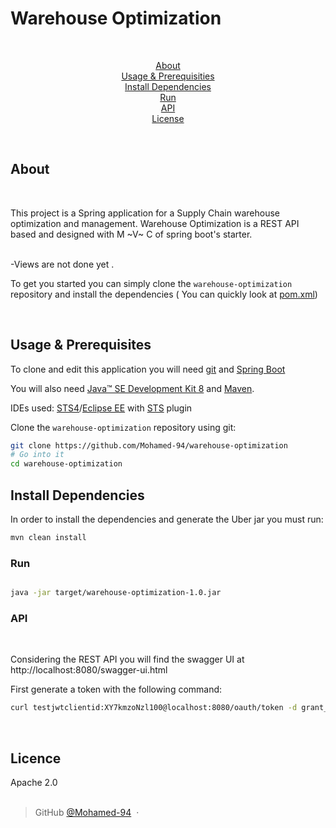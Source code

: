# Warehouse Optimization
<br>

<p align="center">
  <a href="#about">About</a> 
<br>
  <a href="#usage-&-prerequisities">Usage & Prerequisities</a> 
  <br>
  <a href="#install-dependencies">Install Dependencies</a> 
  <br>
  <a href="#run">Run</a> 
  <br>
  <a href="#api">API</a> 
    <br>
  <a href="#license">License</a>
</p>
<br>
  
## About

  <br>
  
This project is a Spring application for a Supply Chain warehouse optimization and management.
Warehouse Optimization is a REST API based and designed with M ~V~ C of spring boot's starter.

  <br>
-Views are not done yet .
  <br>
  
To get you started you can simply clone the `warehouse-optimization` repository and install the dependencies ( You can quickly look at [pom.xml](https://github.com/Mohamed94/warehouse-optimization/pom.xml))

<br>

## Usage & Prerequisites

To clone and edit this application you will need [git](https://git-scm.com/) and [Spring Boot](https://projects.spring.io/spring-boot/)

You will also need [Java™ SE Development Kit 8](http://www.oracle.com/technetwork/java/javase/downloads) and [Maven](https://maven.apache.org/download.cgi).
<br>

IDEs used: [STS4](https://spring.io/tools)/[Eclipse EE](https://www.eclipse.org/downloads/packages/release/kepler/sr2/eclipse-ide-java-ee-developers) with [STS](https://spring.io/tools) plugin


Clone the `warehouse-optimization` repository using git:

```bash
git clone https://github.com/Mohamed-94/warehouse-optimization
# Go into it
cd warehouse-optimization

```

## Install Dependencies

In order to install the dependencies and generate the Uber jar you must run:

```bash
mvn clean install
```

### Run
 
```bash

java -jar target/warehouse-optimization-1.0.jar
```

### API
<br>

Considering the REST API you will find the swagger UI at http://localhost:8080/swagger-ui.html

First generate a token with the following command:

```bash
curl testjwtclientid:XY7kmzoNzl100@localhost:8080/oauth/token -d grant_type=password -d username=user -d password=jwtpass
```
<br>

## Licence

Apache 2.0
<br>
<br>

> GitHub [@Mohamed-94](https://github.com/Mohamed-94) &nbsp;&middot;&nbsp;
